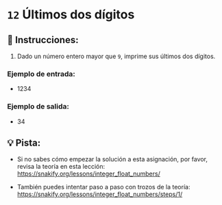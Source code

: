 # `12` Últimos dos dígitos

## 📝 Instrucciones:

1. Dado un número entero mayor que `9`, imprime sus últimos dos dígitos.

### Ejemplo de entrada:

+ 1234

### Ejemplo de salida:

+ 34

## 💡 Pista:

+ Si no sabes cómo empezar la solución a esta asignación, por favor, revisa la teoría en esta lección:
https://snakify.org/lessons/integer_float_numbers/

+ También puedes intentar paso a paso con trozos de la teoría:
https://snakify.org/lessons/integer_float_numbers/steps/1/
